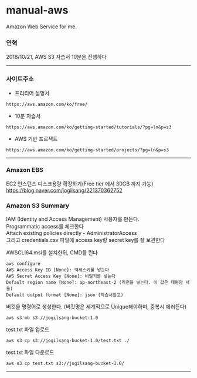 # manual-aws
Amazon Web Service for me.

### 연혁
2018/10/21, AWS S3 자습서 10분을 진행하다

<hr/>

### 사이트주소
- 프리티어 설명서
```
https://aws.amazon.com/ko/free/
```

- 10분 자습서
```
https://aws.amazon.com/ko/getting-started/tutorials/?pg=ln&p=s3
```

- AWS 기반 프로젝트
```
https://aws.amazon.com/ko/getting-started/projects/?pg=ln&p=s3
```

<hr/>

### Amazon EBS
EC2 인스턴스 디스크용량 확장하기(Free tier 에서 30GB 까지 가능)  
https://blog.naver.com/jogilsang/221370362752

### Amazon S3 Summary

IAM (Identity and Access Management) 사용자를 만든다.  
Programmatic access를 체크한다  
Attach existing policies directly - AdministratorAccess  
그리고 credentials.csv 파일에 access key랑 secret key를 잘 보관한다  

AWSCLI64.msi를 설치한뒤, CMD를 킨다
```
aws configure
AWS Access Key ID [None]: 액세스키를 넣는다
AWS Secret Access Key [None]: 비밀키를 넣는다
Default region name [None]: ap-northeast-2 (리전을 넣는다. 이 값은 태평양 서울)
Default output format [None]: json (자습서참고)
```

버킷을 명령어로 생성한다. (버킷명은 세계적으로 Unique해야하며, 중복시 에러뜬다)
```
aws s3 mb s3://jogilsang-bucket-1.0
```

test.txt 파일 업로드
```
aws s3 cp s3://jogilsang-bucket-1.0/test.txt ./
```

test.txt 파일 다운로드
```
aws s3 cp test.txt s3://jogilsang-bucket-1.0/
```

<hr/>
